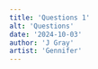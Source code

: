 ```yaml
---
title: 'Questions 1'
alt: 'Questions'
date: '2024-10-03'
author: 'J Gray'
artist: 'Gennifer'
---
```

